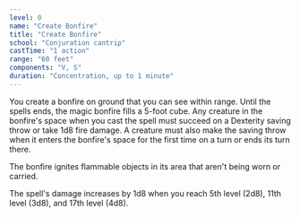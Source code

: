 ```yaml
---
level: 0
name: "Create Bonfire"
title: "Create Bonfire"
school: "Conjuration cantrip"
castTime: "1 action"
range: "60 feet"
components: "V, S"
duration: "Concentration, up to 1 minute"
---
```


You create a bonfire on ground that you can see within range. Until the spells ends, the magic bonfire fills a 5-foot cube. Any creature in the bonfire's space when you cast the spell must succeed on a Dexterity saving throw or take 1d8 fire damage. A creature must also make the saving throw when it enters the bonfire's space for the first time on a turn or ends its turn there.

The bonfire ignites flammable objects in its area that aren't being worn or carried.

The spell's damage increases by 1d8 when you reach 5th level (2d8), 11th level (3d8), and 17th level (4d8).
